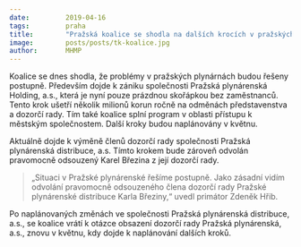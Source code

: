 ```yaml
---
date:         2019-04-16
tags:         praha
title:        "Pražská koalice se shodla na dalších krocích v pražských plynárnách"
image: 	      posts/posts/tk-koalice.jpg
author:       MHMP
---
```


Koalice se dnes shodla, že problémy v pražských plynárnách budou řešeny postupně. Především dojde k zániku společnosti Pražská plynárenská Holding, a.s., která je nyní pouze prázdnou skořápkou bez zaměstnanců. Tento krok ušetří několik milionů korun ročně na odměnách představenstva a dozorčí rady. Tím také koalice splní program v oblasti přístupu k městským společnostem. Další kroky budou naplánovány v květnu. 

Aktuálně dojde k výměně členů dozorčí rady společnosti Pražská plynárenská distribuce, a.s. Tímto krokem bude zároveň odvolán pravomocně odsouzený Karel Březina z její dozorčí rady.

> „Situaci v Pražské plynárenské řešíme postupně. Jako zásadní vidím odvolání pravomocně odsouzeného člena dozorčí rady Pražské plynárenské distribuce Karla Březiny,“ uvedl primátor Zdeněk Hřib.

Po naplánovaných změnách ve společnosti Pražská plynárenská distribuce, a.s., se koalice vrátí k otázce obsazení dozorčí rady Pražská plynárenská, a.s., znovu v květnu, kdy dojde k naplánování dalších kroků.

